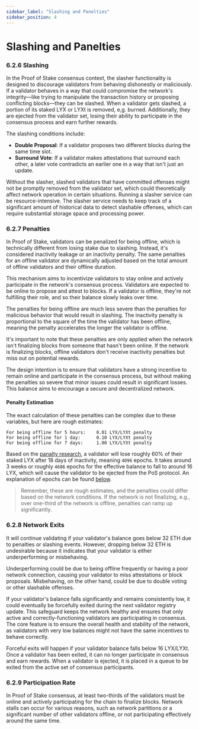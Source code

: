 ```yaml
---
sidebar_label: "Slashing and Panelties"
sidebar_position: 4
---
```


# Slashing and Panelties

### 6.2.6 Slashing

In the Proof of Stake consensus context, the slasher functionality is designed to discourage validators from behaving dishonestly or maliciously. If a validator behaves in a way that could compromise the network's integrity—like trying to manipulate the transaction history or proposing conflicting blocks—they can be slashed. When a validator gets slashed, a portion of its staked LYX or LYXt is removed, e,g. burned. Additionally, they are ejected from the validator set, losing their ability to participate in the consensus process and earn further rewards.

The slashing conditions include:

- **Double Proposal**: If a validator proposes two different blocks during the same time slot.
- **Surround Vote**: If a validator makes attestations that surround each other, a later vote contradicts an earlier one in a way that isn't just an update.

Without the slasher, slashed validators that have committed offenses might not be promptly removed from the validator set, which could theoretically affect network operation in certain situations. Running a slasher service can be resource-intensive. The slasher service needs to keep track of a significant amount of historical data to detect slashable offenses, which can require substantial storage space and processing power.

### 6.2.7 Penalties

In Proof of Stake, validators can be penalized for being offline, which is technically different from losing stake due to slashing. Instead, it's considered inactivity leakage or an inactivity penalty. The same penalties for an offline validator are dynamically adjusted based on the total amount of offline validators and their offline duration.

This mechanism aims to incentivize validators to stay online and actively participate in the network's consensus process. Validators are expected to be online to propose and attest to blocks. If a validator is offline, they're not fulfilling their role, and so their balance slowly leaks over time.

The penalties for being offline are much less severe than the penalties for malicious behavior that would result in slashing. The inactivity penalty is proportional to the square of the time the validator has been offline, meaning the penalty accelerates the longer the validator is offline.

It's important to note that these penalties are only applied when the network isn't finalizing blocks from someone that hasn't been online. If the network is finalizing blocks, offline validators don't receive inactivity penalties but miss out on potential rewards.

The design intention is to ensure that validators have a strong incentive to remain online and participate in the consensus process, but without making the penalties so severe that minor issues could result in significant losses. This balance aims to encourage a secure and decentralized network.

#### Penalty Estimation

The exact calculation of these penalties can be complex due to these variables, but here are rough estimates:

```text
For being offline for 5 hours:    0.01 LYX/LYXt penalty
For being offline for 1 day:      0.10 LYX/LYXt penalty
For being offline for 7 days:     1.00 LYX/LYXt penalty
```

Based on the [panalty research](https://alonmuroch-65570.medium.com/how-long-will-it-take-an-inactive-eth2-validator-to-get-ejected-a6ce8f98fd1c), a validator will lose roughly 60% of their staked LYX after 18 days of inactivity, meaning `4096` epochs. It takes around 3 weeks or roughly `4686` epochs for the effective balance to fall to around 16 LYX, which will cause the validator to be ejected from the PoS protocol. An explanation of epochs can be found [below](#6210-epochs).

> Remember, these are rough estimates, and the penalties could differ based on the network conditions. If the network is not finalizing, e.g., over one-third of the network is offline, penalties can ramp up significantly.

### 6.2.8 Network Exits

It will continue validating if your validator's balance goes below 32 ETH due to penalties or slashing events. However, dropping below 32 ETH is undesirable because it indicates that your validator is either underperforming or misbehaving.

Underperforming could be due to being offline frequently or having a poor network connection, causing your validator to miss attestations or block proposals. Misbehaving, on the other hand, could be due to double voting or other slashable offenses.

If your validator's balance falls significantly and remains consistently low, it could eventually be forcefully exited during the next validator registry update. This safeguard keeps the network healthy and ensures that only active and correctly-functioning validators are participating in consensus. The core feature is to ensure the overall health and stability of the network, as validators with very low balances might not have the same incentives to behave correctly.

Forceful exits will happen if your validator balance falls below 16 LYX/LYXt. Once a validator has been exited, it can no longer participate in consensus and earn rewards. When a validator is ejected, it is placed in a queue to be exited from the active set of consensus participants.

### 6.2.9 Participation Rate

In Proof of Stake consensus, at least two-thirds of the validators must be online and actively participating for the chain to finalize blocks. Network stalls can occur for various reasons, such as network partitions or a significant number of other validators offline, or not participating effectively around the same time.

